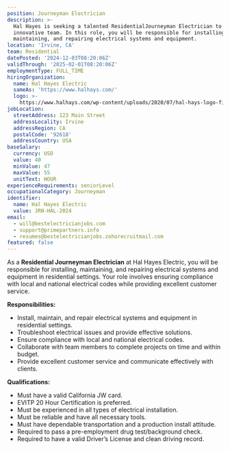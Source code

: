 ```yaml
---
position: Journeyman Electrician
description: >-
  Hal Hayes is seeking a talented ResidentialJourneyman Electrician to join our
  innovative team. In this role, you will be responsible for installing,
  maintaining, and repairing electrical systems and equipment.
location: 'Irvine, CA'
team: Residential
datePosted: '2024-12-03T08:20:06Z'
validThrough: '2025-02-01T08:20:06Z'
employmentType: FULL_TIME
hiringOrganization:
  name: Hal Hayes Electric
  sameAs: 'https://www.halhays.com/'
  logo: >-
    https://www.halhays.com/wp-content/uploads/2020/07/hal-hays-logo-final.svg?x82171
jobLocation:
  streetAddress: 123 Main Street
  addressLocality: Irvine
  addressRegion: CA
  postalCode: '92618'
  addressCountry: USA
baseSalary:
  currency: USD
  value: 40
  minValue: 47
  maxValue: 55
  unitText: HOUR
experienceRequirements: seniorLevel
occupationalCategory: Journeyman
identifier:
  name: Hal Hayes Electric
  value: JRN-HAL-2024
email:
  - will@bestelectricianjobs.com
  - support@primepartners.info
  - resumes@bestelectricianjobs.zohorecruitmail.com
featured: false
---
```


As a **Residential Journeyman Electrician** at Hal Hayes Electric, you will be responsible for installing, maintaining, and repairing electrical systems and equipment in residential settings. Your role involves ensuring compliance with local and national electrical codes while providing excellent customer service.

**Responsibilities:**

- Install, maintain, and repair electrical systems and equipment in residential settings.
- Troubleshoot electrical issues and provide effective solutions.
- Ensure compliance with local and national electrical codes.
- Collaborate with team members to complete projects on time and within budget.
- Provide excellent customer service and communicate effectively with clients.

**Qualifications:**

- Must have a valid California JW card.
- EVITP 20 Hour Certification is preferred.
- Must be experienced in all types of electrical installation.
- Must be reliable and have all necessary tools.
- Must have dependable transportation and a production install attitude.
- Required to pass a pre-employment drug test/background check.
- Required to have a valid Driver’s License and clean driving record.

